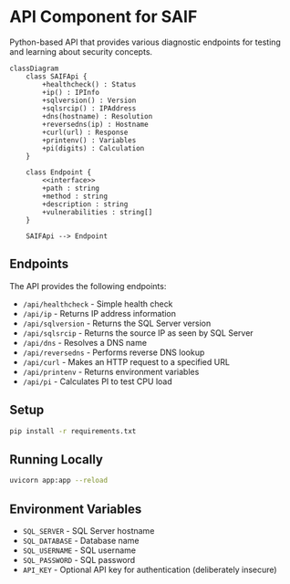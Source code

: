 # API Component for SAIF

Python-based API that provides various diagnostic endpoints for testing and learning about security concepts.

```mermaid
classDiagram
    class SAIFApi {
        +healthcheck() : Status
        +ip() : IPInfo
        +sqlversion() : Version
        +sqlsrcip() : IPAddress
        +dns(hostname) : Resolution
        +reversedns(ip) : Hostname
        +curl(url) : Response
        +printenv() : Variables
        +pi(digits) : Calculation
    }
    
    class Endpoint {
        <<interface>>
        +path : string
        +method : string
        +description : string
        +vulnerabilities : string[]
    }
    
    SAIFApi --> Endpoint
```

## Endpoints

The API provides the following endpoints:

- `/api/healthcheck` - Simple health check
- `/api/ip` - Returns IP address information
- `/api/sqlversion` - Returns the SQL Server version
- `/api/sqlsrcip` - Returns the source IP as seen by SQL Server
- `/api/dns` - Resolves a DNS name
- `/api/reversedns` - Performs reverse DNS lookup
- `/api/curl` - Makes an HTTP request to a specified URL
- `/api/printenv` - Returns environment variables
- `/api/pi` - Calculates PI to test CPU load

## Setup

```bash
pip install -r requirements.txt
```

## Running Locally

```bash
uvicorn app:app --reload
```

## Environment Variables

- `SQL_SERVER` - SQL Server hostname
- `SQL_DATABASE` - Database name
- `SQL_USERNAME` - SQL username
- `SQL_PASSWORD` - SQL password
- `API_KEY` - Optional API key for authentication (deliberately insecure)
